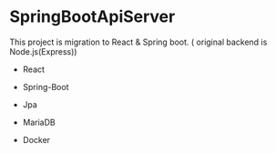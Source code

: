 # SpringBootApiServer
This project is migration to React &amp; Spring boot. ( original backend is Node.js(Express))





- React
- Spring-Boot
- Jpa

- MariaDB
- Docker



